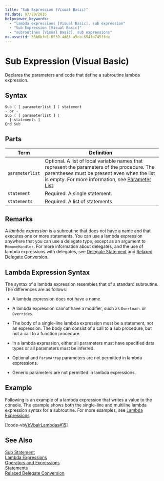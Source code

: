 ```yaml
---
title: "Sub Expression (Visual Basic)"
ms.date: 07/20/2015
helpviewer_keywords: 
  - "lambda expressions [Visual Basic], sub expression"
  - "Sub Expression [Visual Basic]"
  - "subroutines [Visual Basic], sub expressions"
ms.assetid: 36b6bfd1-6539-4d8f-a5eb-6541a745ffde
---
```

# Sub Expression (Visual Basic)
Declares the parameters and code that define a subroutine lambda expression.  

## Syntax  

```  
Sub ( [ parameterlist ] ) statement  
- or -  
Sub ( [ parameterlist ] )  
  [ statements ]  
End Sub  
```  

## Parts  


|Term|Definition|  
|---|---|  
|`parameterlist`|Optional. A list of local variable names that represent the parameters of the procedure. The parentheses must be present even when the list is empty. For more information, see [Parameter List](../../../visual-basic/language-reference/statements/parameter-list.md).|  
|`statement`|Required. A single statement.|  
|`statements`|Required. A list of statements.|  

## Remarks  
 A *lambda expression* is a subroutine that does not have a name and that executes one or more statements. You can use a lambda expression anywhere that you can use a delegate type, except as an argument to `RemoveHandler`. For more information about delegates, and the use of lambda expressions with delegates, see [Delegate Statement](../../../visual-basic/language-reference/statements/delegate-statement.md) and [Relaxed Delegate Conversion](../../../visual-basic/programming-guide/language-features/delegates/relaxed-delegate-conversion.md).  

## Lambda Expression Syntax  
 The syntax of a lambda expression resembles that of a standard subroutine. The differences are as follows:  

- A lambda expression does not have a name.  

- A lambda expression cannot have a modifier, such as `Overloads` or `Overrides`.  

- The body of a single-line lambda expression must be a statement, not an expression. The body can consist of a call to a sub procedure, but not a call to a function procedure.  

- In a lambda expression, either all parameters must have specified data types or all parameters must be inferred.  

- Optional and `ParamArray` parameters are not permitted in lambda expressions.  

- Generic parameters are not permitted in lambda expressions.  

## Example  
 Following is an example of a lambda expression that writes a value to the console. The example shows both the single-line and multiline lambda expression syntax for a subroutine. For more examples, see [Lambda Expressions](../../../visual-basic/programming-guide/language-features/procedures/lambda-expressions.md).  

 [!code-vb[VbVbalrLambdas#15](../../../visual-basic/language-reference/operators/codesnippet/VisualBasic/sub-expression_1.vb)]  

## See Also  
 [Sub Statement](../../../visual-basic/language-reference/statements/sub-statement.md)  
 [Lambda Expressions](../../../visual-basic/programming-guide/language-features/procedures/lambda-expressions.md)  
 [Operators and Expressions](../../../visual-basic/programming-guide/language-features/operators-and-expressions/index.md)  
 [Statements](../../../visual-basic/programming-guide/language-features/statements.md)  
 [Relaxed Delegate Conversion](../../../visual-basic/programming-guide/language-features/delegates/relaxed-delegate-conversion.md)

